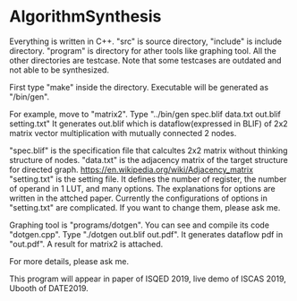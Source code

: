 # AlgorithmSynthesis

Everything is written in C++.
"src" is source directory, "include" is include directory.
"program" is directory for ather tools like graphing tool.
All the other directories are testcase. Note that some testcases are outdated and not able to be synthesized.

First type "make" inside the directory. Executable will be generated as "/bin/gen".

For example, move to "matrix2".
Type "../bin/gen spec.blif data.txt out.blif setting.txt"
It generates out.blif which is dataflow(expressed in BLIF) of 2x2 matrix vector multiplication with mutually connected 2 nodes.

"spec.blif" is the specification file that calcultes 2x2 matrix without thinking structure of nodes.
"data.txt" is the adjacency matrix of the target structure for directed graph. https://en.wikipedia.org/wiki/Adjacency_matrix
"setting.txt" is the setting file. It defines the number of register, the number of operand in 1 LUT, and many options. The explanations for options are written in the attched paper.
Currently the configurations of options in "setting.txt" are complicated. If you want to change them, please ask me.

Graphing tool is "programs/dotgen". You can see and compile its code "dotgen.cpp".
Type "./dotgen out.blif out.pdf". It generates dataflow pdf in "out.pdf".
A result for matrix2 is attached.

For more details, please ask me. 

This program will appear in paper of ISQED 2019, live demo of ISCAS 2019, Ubooth of DATE2019.
